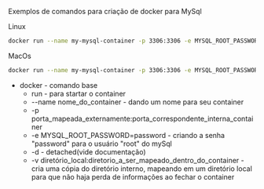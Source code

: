 Exemplos de comandos para criação de docker para MySql

Linux

```sh
docker run --name my-mysql-container -p 3306:3306 -e MYSQL_ROOT_PASSWORD=password -d -v ~/volumes/mysql:/var/lib/mysql mysql:5.7
```

MacOs

```sh
docker run --name my-mysql-container -p 3306:3306 -e MYSQL_ROOT_PASSWORD=password -d -v ~/volumes/mysql:/var/lib/mysql --platform linux/x86_64 mysql:5.7
```



- docker - comando base
  - run - para startar o container
  - --name nome_do_container - dando um nome para seu container
  - -p porta_mapeada_externamente:porta_correspondente_interna_container
  - -e MYSQL_ROOT_PASSWORD=password - criando a senha "password" para o usuário "root" do mySql
  - -d - detached(vide documentação)
  - -v diretório_local:diretorio_a_ser_mapeado_dentro_do_container - cria uma cópia do diretório interno, mapeando em um diretório local para que não haja perda de informações ao fechar o container
